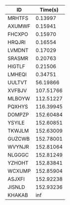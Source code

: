 |ID|Time(s)|
|-|-|
|MRHTFS|0.13997|
|AXUMWF|0.15941|
|FHCXPO|0.15970|
|HRQJRI|0.16554|
|LVMDNT|0.17029|
|SRASMR|0.20763|
|HIGTLF|0.21506|
|LMHEQI|0.34751|
|UULTVT|56.19866|
|XVFBJV|107.51766|
|MLBOYW|112.51227|
|PQXHYS|116.39945|
|DOMPZP|152.60484|
|YSYILE|152.60851|
|TKWJLM|152.63009|
|GUZCWB|152.78001|
|WVYNJR|152.81064|
|NLGGGC|152.81249|
|YZHOHT|152.83841|
|WCXUMP|152.85904|
|ASJXFI|152.92238|
|JISNLD|152.93236|
|KHAKAB|inf|
